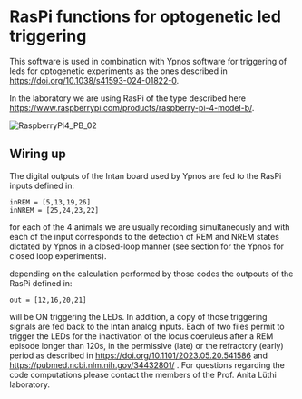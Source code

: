 # RasPi functions for optogenetic led triggering

This software is used in combination with Ypnos software for triggering of leds for optogenetic experiments as the ones described in  https://doi.org/10.1038/s41593-024-01822-0.

In the laboratory we are using RasPi of the type described here https://www.raspberrypi.com/products/raspberry-pi-4-model-b/.

![RaspberryPi4_PB_02](https://github.com/luthilab/IntanLuthiLab/assets/120734447/e2489b12-05f6-49a4-9a7a-151e911ba261)


## Wiring up

The digital outputs of the Intan board used by Ypnos are fed to the RasPi inputs defined in:

```
inREM = [5,13,19,26] 
inNREM = [25,24,23,22]
```
for each of the 4 animals we are usually recording simultaneously and with each of the input corresponds to the detection of REM and NREM states dictated by Ypnos in a closed-loop manner (see section for the Ypnos for closed loop experiments).

depending on the calculation performed by those codes the outpouts of the RasPi defined in: 

```
out = [12,16,20,21]
```

will be ON triggering the LEDs. In addition, a copy of those triggering signals are fed back to the Intan analog inputs. Each of two files permit to trigger the LEDs for the inactivation of the  locus coeruleus after a REM episode longer than 120s, in the permissive (late) or the refractory (early) period as described in 
 https://doi.org/10.1101/2023.05.20.541586 and https://pubmed.ncbi.nlm.nih.gov/34432801/ . For questions regarding the code computations please contact the members of the Prof. Anita Lüthi laboratory.

